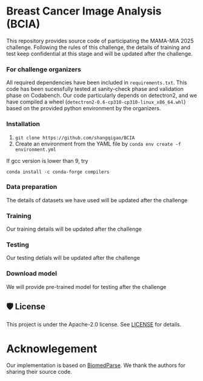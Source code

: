 # **Breast Cancer Image Analysis (BCIA)**

This repository provides source code of participating the MAMA-MIA 2025 challenge. Following the rules of this challenge, the details of training and test keep confidential at this stage and will be updated after the challenge.

### For challenge organizers

All required dependencies have been included in `requirements.txt`. This code has been sucessfully tested at sanity-check phase and validation phase on Codabench. Our code particularly depends on detectron2, and we have compiled a wheel (`detectron2-0.6-cp310-cp310-linux_x86_64.whl`) based on the provided python environment by the organizers. 

### Installation

1. `git clone https://github.com/shangqigao/BCIA`
2. Create an environment from the YAML file by `conda env create -f environment.yml`

If gcc version is lower than 9, try

```
conda install -c conda-forge compilers
```

### Data preparation

The details of datasets we have used will be updated after the challenge

### Training

Our training details will be updated after the challenge

### Testing

Our testing detials will be updated after the challenge

### Download model

We will provide pre-trained model for testing after the challenge

## 🛡️ License

This project is under the Apache-2.0 license. See [LICENSE](LICENSE) for details.

# Acknowlegement

Our implementation is based on [BiomedParse](https://github.com/microsoft/BiomedParse). We thank the authors for sharing their source code.
